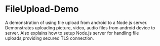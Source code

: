 FileUpload-Demo
===============

A demonstration of using file upload from android to a Node.js server. Demonstrates uploading picture, video, audio files from android device to server. Also explains how to setup Node.js server for handling file uploads,providing secured TLS connection.
